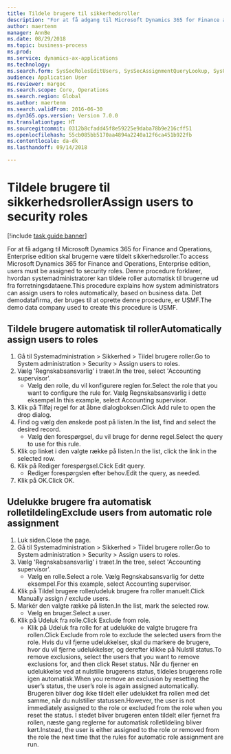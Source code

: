 ```yaml
--- 
title: Tildele brugere til sikkerhedsroller
description: "For at få adgang til Microsoft Dynamics 365 for Finance and Operations, Enterprise edition skal brugerne være tildelt sikkerhedsroller."
author: maertenm
manager: AnnBe
ms.date: 08/29/2018
ms.topic: business-process
ms.prod: 
ms.service: dynamics-ax-applications
ms.technology: 
ms.search.form: SysSecRolesEditUsers, SysSecAssignmentQueryLookup, SysQueryForm, SysSecRoleExcludeUsers
audience: Application User
ms.reviewer: margoc
ms.search.scope: Core, Operations
ms.search.region: Global
ms.author: maertenm
ms.search.validFrom: 2016-06-30
ms.dyn365.ops.version: Version 7.0.0
ms.translationtype: HT
ms.sourcegitcommit: 0312b8cfadd45f8e59225e9daba78b9e216cff51
ms.openlocfilehash: 55cb085bb5170aa4894a2240a12f6ca451b922fb
ms.contentlocale: da-dk
ms.lasthandoff: 09/14/2018

---
```

# <a name="assign-users-to-security-roles"></a><span data-ttu-id="7969e-103">Tildele brugere til sikkerhedsroller</span><span class="sxs-lookup"><span data-stu-id="7969e-103">Assign users to security roles</span></span>

[!include [task guide banner](../../includes/task-guide-banner.md)]

<span data-ttu-id="7969e-104">For at få adgang til Microsoft Dynamics 365 for Finance and Operations, Enterprise edition skal brugerne være tildelt sikkerhedsroller.</span><span class="sxs-lookup"><span data-stu-id="7969e-104">To access Microsoft Dynamics 365 for Finance and Operations, Enterprise edition, users must be assigned to security roles.</span></span> <span data-ttu-id="7969e-105">Denne procedure forklarer, hvordan systemadministratorer kan tildele roller automatisk til brugerne ud fra forretningsdataene.</span><span class="sxs-lookup"><span data-stu-id="7969e-105">This procedure explains how system administrators can assign users to roles automatically, based on business data.</span></span> <span data-ttu-id="7969e-106">Det demodatafirma, der bruges til at oprette denne procedure, er USMF.</span><span class="sxs-lookup"><span data-stu-id="7969e-106">The demo data company used to create this procedure is USMF.</span></span>


## <a name="automatically-assign-users-to-roles"></a><span data-ttu-id="7969e-107">Tildele brugere automatisk til roller</span><span class="sxs-lookup"><span data-stu-id="7969e-107">Automatically assign users to roles</span></span>
1. <span data-ttu-id="7969e-108">Gå til Systemadministration > Sikkerhed > Tildel brugere roller.</span><span class="sxs-lookup"><span data-stu-id="7969e-108">Go to System administration > Security > Assign users to roles.</span></span>
2. <span data-ttu-id="7969e-109">Vælg 'Regnskabsansvarlig' i træet.</span><span class="sxs-lookup"><span data-stu-id="7969e-109">In the tree, select 'Accounting supervisor'.</span></span>
    * <span data-ttu-id="7969e-110">Vælg den rolle, du vil konfigurere reglen for.</span><span class="sxs-lookup"><span data-stu-id="7969e-110">Select the role that you want to configure the rule for.</span></span> <span data-ttu-id="7969e-111">Vælg Regnskabsansvarlig i dette eksempel.</span><span class="sxs-lookup"><span data-stu-id="7969e-111">In this example, select Accounting supervisor.</span></span>  
3. <span data-ttu-id="7969e-112">Klik på Tilføj regel for at åbne dialogboksen.</span><span class="sxs-lookup"><span data-stu-id="7969e-112">Click Add rule to open the drop dialog.</span></span>
4. <span data-ttu-id="7969e-113">Find og vælg den ønskede post på listen.</span><span class="sxs-lookup"><span data-stu-id="7969e-113">In the list, find and select the desired record.</span></span>
    * <span data-ttu-id="7969e-114">Vælg den forespørgsel, du vil bruge for denne regel.</span><span class="sxs-lookup"><span data-stu-id="7969e-114">Select the query to use for this rule.</span></span>  
5. <span data-ttu-id="7969e-115">Klik op linket i den valgte række på listen.</span><span class="sxs-lookup"><span data-stu-id="7969e-115">In the list, click the link in the selected row.</span></span>
6. <span data-ttu-id="7969e-116">Klik på Rediger forespørgsel.</span><span class="sxs-lookup"><span data-stu-id="7969e-116">Click Edit query.</span></span>
    * <span data-ttu-id="7969e-117">Rediger forespørgslen efter behov.</span><span class="sxs-lookup"><span data-stu-id="7969e-117">Edit the query, as needed.</span></span>  
7. <span data-ttu-id="7969e-118">Klik på OK.</span><span class="sxs-lookup"><span data-stu-id="7969e-118">Click OK.</span></span>

## <a name="exclude-users-from-automatic-role-assignment"></a><span data-ttu-id="7969e-119">Udelukke brugere fra automatisk rolletildeling</span><span class="sxs-lookup"><span data-stu-id="7969e-119">Exclude users from automatic role assignment</span></span>
1. <span data-ttu-id="7969e-120">Luk siden.</span><span class="sxs-lookup"><span data-stu-id="7969e-120">Close the page.</span></span>
2. <span data-ttu-id="7969e-121">Gå til Systemadministration > Sikkerhed > Tildel brugere roller.</span><span class="sxs-lookup"><span data-stu-id="7969e-121">Go to System administration > Security > Assign users to roles.</span></span>
3. <span data-ttu-id="7969e-122">Vælg 'Regnskabsansvarlig' i træet.</span><span class="sxs-lookup"><span data-stu-id="7969e-122">In the tree, select 'Accounting supervisor'.</span></span>
    * <span data-ttu-id="7969e-123">Vælg en rolle.</span><span class="sxs-lookup"><span data-stu-id="7969e-123">Select a role.</span></span> <span data-ttu-id="7969e-124">Vælg Regnskabsansvarlig for dette eksempel.</span><span class="sxs-lookup"><span data-stu-id="7969e-124">For this example, select Accounting supervisor.</span></span>  
4. <span data-ttu-id="7969e-125">Klik på Tildel brugere roller/udeluk brugere fra roller manuelt.</span><span class="sxs-lookup"><span data-stu-id="7969e-125">Click Manually assign / exclude users.</span></span>
5. <span data-ttu-id="7969e-126">Markér den valgte række på listen.</span><span class="sxs-lookup"><span data-stu-id="7969e-126">In the list, mark the selected row.</span></span>
    * <span data-ttu-id="7969e-127">Vælg en bruger.</span><span class="sxs-lookup"><span data-stu-id="7969e-127">Select a user.</span></span>  
6. <span data-ttu-id="7969e-128">Klik på Udeluk fra rolle.</span><span class="sxs-lookup"><span data-stu-id="7969e-128">Click Exclude from role.</span></span>
    * <span data-ttu-id="7969e-129">Klik på Udeluk fra rolle for at udelukke de valgte brugere fra rollen.</span><span class="sxs-lookup"><span data-stu-id="7969e-129">Click Exclude from role to exclude the selected users from the role.</span></span> <span data-ttu-id="7969e-130">Hvis du vil fjerne udelukkelser, skal du markere de brugere, hvor du vil fjerne udelukkelser, og derefter klikke på Nulstil status.</span><span class="sxs-lookup"><span data-stu-id="7969e-130">To remove exclusions, select the users that you want to remove exclusions for, and then click Reset status.</span></span> <span data-ttu-id="7969e-131">Når du fjerner en udelukkelse ved at nulstille brugerens status, tildeles brugerens rolle igen automatisk.</span><span class="sxs-lookup"><span data-stu-id="7969e-131">When you remove an exclusion by resetting the user’s status, the user’s role is again assigned automatically.</span></span> <span data-ttu-id="7969e-132">Brugeren bliver dog ikke tildelt eller udelukket fra rollen med det samme, når du nulstiller statussen.</span><span class="sxs-lookup"><span data-stu-id="7969e-132">However, the user is not immediately assigned to the role or excluded from the role when you reset the status.</span></span> <span data-ttu-id="7969e-133">I stedet bliver brugeren enten tildelt eller fjernet fra rollen, næste gang reglerne for automatisk rolletildeling bliver kørt.</span><span class="sxs-lookup"><span data-stu-id="7969e-133">Instead, the user is either assigned to the role or removed from the role the next time that the rules for automatic role assignment are run.</span></span>  


